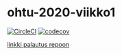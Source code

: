 # ohtu-2020-viikko1
[![CircleCI](https://circleci.com/gh/OttoLasma/ohtu-2020-viikko1.svg?style=svg)](https://circleci.com/gh/OttoLasma/ohtu-2020-viikko1)
[![codecov](https://codecov.io/gh/OttoLasma/ohtu-2020-viikko1/branch/master/graph/badge.svg)](https://codecov.io/gh/OttoLasma/ohtu-2020-viikko1)


[linkki palautus repoon](https://github.com/OttoLasma/ohtu-2020-palautukset)
